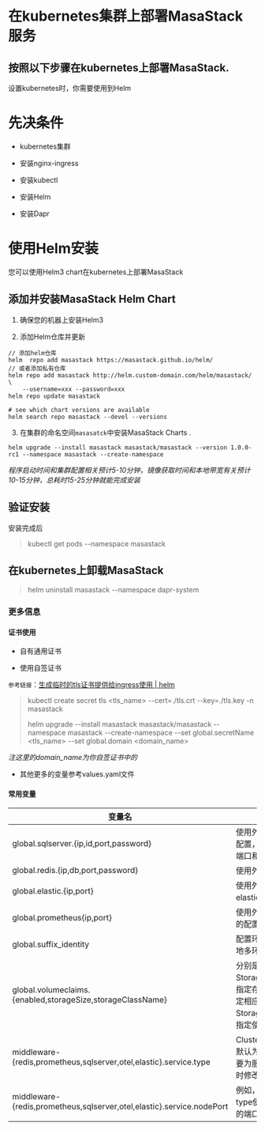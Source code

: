# 在kubernetes集群上部署MasaStack服务

## 按照以下步骤在kubernetes上部署MasaStack.

设置kubernetes时，你需要使用到Helm

# 先决条件

* kubernetes集群

* 安装nginx-ingress

* 安装kubectl

* 安装Helm

* 安装Dapr

# 使用Helm安装

您可以使用Helm3 chart在kubernetes上部署MasaStack

## 添加并安装MasaStack Helm Chart

1. 确保您的机器上安装Helm3

2. 添加Helm仓库并更新

```shell
// 添加helm仓库
helm  repo add masastack https://masastack.github.io/helm/
// 或者添加私有仓库
helm repo add masastack http://helm.custom-domain.com/helm/masastack/ \
    --username=xxx --password=xxx
helm repo update masastack 

# see which chart versions are available
helm search repo masastack --devel --versions
```

3. 在集群的命名空间`masasatck`中安装MasaStack Charts .

```shell
helm upgrade --install masastack masastack/masastack --version 1.0.0-rc1 --namespace masastack --create-namespace 
```

*程序启动时间和集群配置相关预计5-10分钟，镜像获取时间和本地带宽有关预计10-15分钟，总耗时15-25分钟就能完成安装*

## 验证安装

安装完成后

> kubectl get pods  --namespace   masastack 

## 在kubernetes上卸载MasaStack

> helm uninstall masastack --namespace dapr-system

### 更多信息

#### 证书使用

* 自有通用证书

* 使用自签证书

`参考链接`：[生成临时的tls证书提供给ingress使用 | helm](https://masastack.github.io/helm/README_TLS)

> kubectl create secret tls <tls_name> --cert=./tls.crt --key=./tls.key -n masastack
> 
> helm upgrade --install masastack masastack/masastack --namespace  masastack  --create-namespace  --set global.secretName <tls_name> --set global.domain <domain_name>

*注这里的domain_name为你自签证书中的<Common Name>*

* 其他更多的变量参考values.yaml文件

#### 常用变量

| 变量名                                                                   | 备注                                                        |
| --------------------------------------------------------------------- | --------------------------------------------------------- |
| global.sqlserver.{ip,id,port,password}                                | 使用外部数据库的时候配置，ip地址，账号，端口和密码                                |
| global.redis.{ip,db,port,password}                                    | 使用外部redis的配置                                              |
| global.elastic.{ip,port}                                              | 使用外部elasticsearch的配置                                      |
| global.prometheus{ip,port}                                            | 使用外部prometheus的配置                                         |
| global.suffix_identity                                                | <env>配置环境变量，针对本地多环境来使用                                    |
| global.volumeclaims.{enabled,storageSize,storageClassName}            | 分别是启动StorageClass存储，指定存储空间大小，指定相应的StorageClass，若无指定使用默认sc |
| middleware-{redis,prometheus,sqlserver,otel,elastic}.service.type     | ClusterIP,NodePort，默认为ClusterIP，主要为服务提供外部方位时修改            |
| middleware-{redis,prometheus,sqlserver,otel,elastic}.service.nodePort | 例如，32200 ；结合type使用，指定需要的端口                                |
